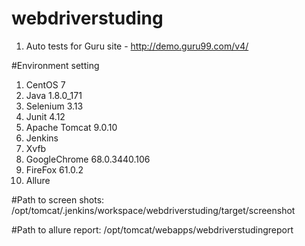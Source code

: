 # webdriverstuding
1. Auto tests for Guru site - http://demo.guru99.com/v4/

#Environment setting
1. CentOS 7
2. Java 1.8.0_171
3. Selenium 3.13
4. Junit 4.12
3. Apache Tomcat 9.0.10
4. Jenkins 
5. Xvfb
6. GoogleChrome 68.0.3440.106
7. FireFox 61.0.2
8. Allure

#Path to screen shots:
/opt/tomcat/.jenkins/workspace/webdriverstuding/target/screenshot

#Path to allure report:
/opt/tomcat/webapps/webdriverstudingreport

 

